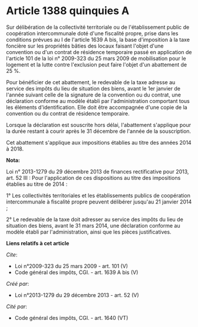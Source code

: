 # Article 1388 quinquies A

Sur délibération de la collectivité territoriale ou de l'établissement public de coopération intercommunale doté d'une
fiscalité propre, prise dans les conditions prévues au I de l'article 1639 A bis, la base d'imposition à la taxe foncière sur
les propriétés bâties des locaux faisant l'objet d'une convention ou d'un contrat de résidence temporaire passé en
application de l'article 101 de la loi n° 2009-323 du 25 mars 2009 de mobilisation pour le logement et la lutte contre
l'exclusion peut faire l'objet d'un abattement de 25 %.

Pour bénéficier de cet abattement, le redevable de la taxe adresse au service des impôts du lieu de situation des biens,
avant le 1er janvier de l'année suivant celle de la signature de la convention ou du contrat, une déclaration conforme au
modèle établi par l'administration comportant tous les éléments d'identification. Elle doit être accompagnée d'une copie de
la convention ou du contrat de résidence temporaire.

Lorsque la déclaration est souscrite hors délai, l'abattement s'applique pour la durée restant à courir après le 31 décembre
de l'année de la souscription.

Cet abattement s'applique aux impositions établies au titre des années 2014 à 2018.

**Nota:**

Loi n° 2013-1279 du 29 décembre 2013 de finances rectificative pour 2013, art. 52 III : Pour l'application de ces
dispositions au titre des impositions établies au titre de 2014 :

1° Les collectivités territoriales et les établissements publics de coopération intercommunale à fiscalité propre peuvent
délibérer jusqu'au 21 janvier 2014 ;

2° Le redevable de la taxe doit adresser au service des impôts du lieu de situation des biens, avant le 31 mars 2014, une
déclaration conforme au modèle établi par l'administration, ainsi que les pièces justificatives.

**Liens relatifs à cet article**

_Cite_:

  - Loi n°2009-323 du 25 mars 2009 - art. 101 (V)
  - Code général des impôts, CGI. - art. 1639 A bis (V)

_Créé par_:

  - Loi n°2013-1279 du 29 décembre 2013 - art. 52 (V)

_Cité par_:

  - Code général des impôts, CGI. - art. 1640 (VT)
